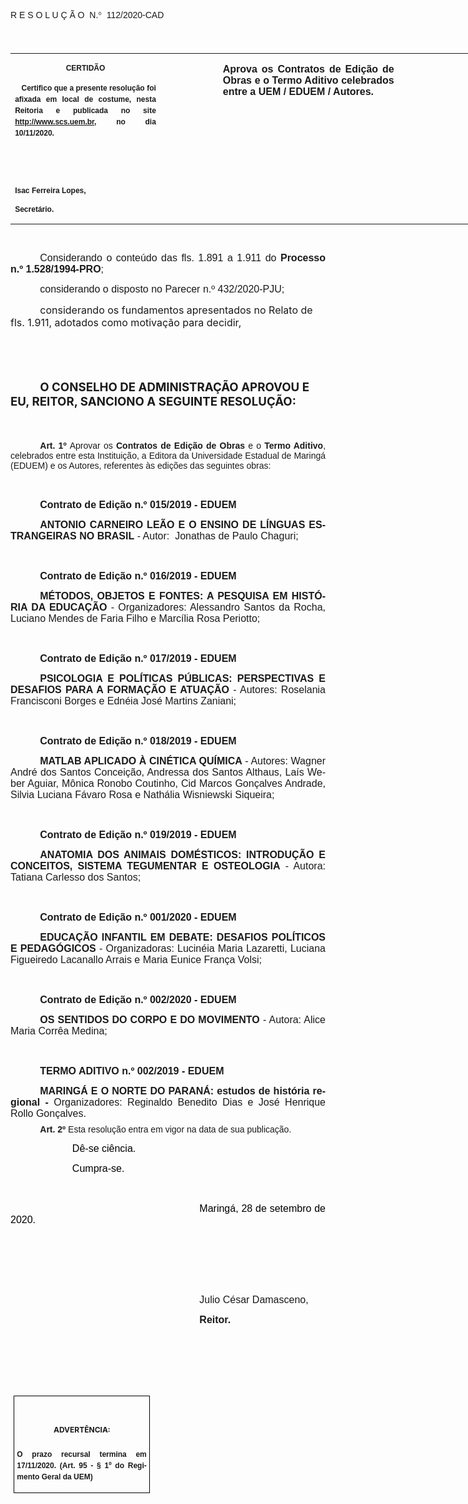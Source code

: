 <body lang=PT-BR link=blue vlink="#954F72" style='tab-interval:35.4pt'>

<div class=WordSection1>

<p class=MsoTitle><span style='font-family:"Arial",sans-serif;mso-bidi-font-family:
"Times New Roman";mso-ansi-language:PT-BR;mso-no-proof:yes'>R E S O L U Ç Ã
O<span style='mso-spacerun:yes'>  </span>N.</span><span style='font-family:
Symbol;mso-ascii-font-family:Arial;mso-hansi-font-family:Arial;mso-ansi-language:
PT-BR;mso-char-type:symbol;mso-symbol-font-family:Symbol;mso-no-proof:yes'><span
style='mso-char-type:symbol;mso-symbol-font-family:Symbol'>°</span></span><span
style='font-family:"Arial",sans-serif;mso-bidi-font-family:"Times New Roman";
mso-ansi-language:PT-BR;mso-no-proof:yes'><span style='mso-spacerun:yes'> 
</span>112/2020-CAD<o:p></o:p></span></p>

<p class=BodyText21><span style='font-size:14.0pt;font-family:"Arial",sans-serif;
mso-bidi-font-family:"Times New Roman";mso-no-proof:yes'><o:p>&nbsp;</o:p></span></p>

<table class=MsoNormalTable border=0 cellspacing=0 cellpadding=0 width=905
 style='width:678.7pt;border-collapse:collapse;mso-padding-alt:0cm 5.4pt 0cm 5.4pt'>
 <tr style='mso-yfti-irow:0;mso-yfti-firstrow:yes;mso-yfti-lastrow:yes'>
  <td width=234 valign=top style='width:175.5pt;padding:0cm 5.4pt 0cm 5.4pt'>
  <p class=MsoNormal align=center style='text-align:center;layout-grid-mode:
  char'><b style='mso-bidi-font-weight:normal'><span style='font-size:9.0pt;
  mso-bidi-font-size:10.0pt;font-family:"Arial",sans-serif;mso-bidi-font-family:
  "Times New Roman";mso-no-proof:yes'>CERTIDÃO<o:p></o:p></span></b></p>
  <p class=MsoNormal style='text-align:justify;line-height:150%'><b
  style='mso-bidi-font-weight:normal'><span style='font-size:9.0pt;line-height:
  150%;font-family:"Arial",sans-serif;mso-bidi-font-family:"Times New Roman";
  mso-no-proof:yes'><span style='mso-spacerun:yes'>   </span>Certifico que a
  presente resolução foi afixada em local de costume, nesta Reitoria e
  publicada no site<span style='color:blue'> </span><a
  href="http://www.scs.uem.br/"><span style='text-decoration:none;text-underline:
  none'>http://www.scs.uem.br</span></a>, no dia</span></b><b style='mso-bidi-font-weight:
  normal'><span style='font-size:9.0pt;mso-bidi-font-size:10.0pt;line-height:
  150%;font-family:"Arial",sans-serif;mso-bidi-font-family:"Times New Roman";
  mso-no-proof:yes'> 10/11/2020.<o:p></o:p></span></b></p>
  <p class=MsoNormal><b style='mso-bidi-font-weight:normal'><span
  style='font-size:9.0pt;mso-bidi-font-size:10.0pt;font-family:"Arial",sans-serif;
  mso-bidi-font-family:"Times New Roman";mso-no-proof:yes'><o:p>&nbsp;</o:p></span></b></p>
  <p class=MsoNormal><b style='mso-bidi-font-weight:normal'><span
  style='font-size:9.0pt;mso-bidi-font-size:10.0pt;font-family:"Arial",sans-serif;
  mso-bidi-font-family:"Times New Roman";mso-no-proof:yes'><o:p>&nbsp;</o:p></span></b></p>
  <p class=MsoNormal><b style='mso-bidi-font-weight:normal'><span
  style='font-size:9.0pt;mso-bidi-font-size:10.0pt;font-family:"Arial",sans-serif;
  mso-bidi-font-family:"Times New Roman";mso-no-proof:yes'>Isac Ferreira Lopes,<o:p></o:p></span></b></p>
  <p class=MsoNormal><b style='mso-bidi-font-weight:normal'><span
  style='font-size:9.0pt;mso-bidi-font-size:10.0pt;font-family:"Arial",sans-serif;
  mso-bidi-font-family:"Times New Roman";mso-no-proof:yes'>Secretário.<o:p></o:p></span></b></p>
  </td>
  <td width=85 valign=top style='width:63.8pt;padding:0cm 5.4pt 0cm 5.4pt'>
  <p class=MsoNormal style='margin-right:-5.4pt'><b><span style='font-size:
  12.0pt;mso-bidi-font-size:10.0pt;font-family:"Arial",sans-serif;mso-bidi-font-family:
  "Times New Roman";mso-no-proof:yes'><o:p>&nbsp;</o:p></span></b></p>
  </td>
  <td width=293 valign=top style='width:219.7pt;padding:0cm 5.4pt 0cm 5.4pt'>
  <p class=MsoNormal style='text-align:justify'><b><span style='font-size:12.0pt;
  font-family:"Arial",sans-serif;mso-no-proof:yes'>Aprova os Contratos de
  Edição de Obras e o Termo Aditivo celebrados entre a UEM / EDUEM / Autores.</span></b><b><span
  style='font-size:12.0pt;font-family:"Arial",sans-serif;mso-bidi-font-family:
  "Times New Roman";mso-no-proof:yes'><o:p></o:p></span></b></p>
  </td>
  <td width=293 valign=top style='width:219.7pt;padding:0cm 5.4pt 0cm 5.4pt'>
  <p class=MsoNormal style='text-align:justify'><b><span style='font-size:12.0pt;
  font-family:"Arial",sans-serif;mso-no-proof:yes'><o:p>&nbsp;</o:p></span></b></p>
  </td>
 </tr>
</table>

<p class=BodyText21><span style='font-size:10.0pt;font-family:"Arial",sans-serif;
mso-bidi-font-family:"Times New Roman";mso-no-proof:yes'><o:p>&nbsp;</o:p></span></p>

<p class=MsoNormal style='margin-bottom:2.0pt;text-align:justify;text-indent:
35.45pt'><span style='font-size:12.0pt;mso-bidi-font-size:10.0pt;font-family:
"Arial",sans-serif;mso-bidi-font-family:"Times New Roman"'>Considerando o
conteúdo das fls. 1.891 a 1.911 do <b style='mso-bidi-font-weight:normal'>Processo
n.º 1.528/1994-PRO</b>;<o:p></o:p></span></p>

<p class=MsoNormal style='text-align:justify;text-indent:35.45pt;tab-stops:
49.65pt'><span style='font-size:12.0pt;font-family:"Arial",sans-serif'>considerando
o disposto no Parecer n.º 432/2020-PJU;<o:p></o:p></span></p>

<p class=MsoBodyTextIndent style='text-indent:35.45pt'><span lang=X-NONE
style='font-size:12.0pt;mso-no-proof:yes'>considerando os fundamentos apresentados
no Relato de fls. 1.</span><span style='font-size:12.0pt;mso-ansi-language:
PT-BR;mso-no-proof:yes'>911</span><span lang=X-NONE style='font-size:12.0pt;
mso-no-proof:yes'>, adotados como motivação para decidir,<o:p></o:p></span></p>

<p class=MsoBodyTextIndent style='text-indent:35.45pt'><span lang=X-NONE
style='font-size:12.0pt;mso-no-proof:yes'><o:p>&nbsp;</o:p></span></p>

<p class=MsoBodyTextIndent style='text-indent:0cm'><span lang=X-NONE
style='font-size:12.0pt;mso-no-proof:yes'><o:p>&nbsp;</o:p></span></p>

<p class=MsoBodyTextIndent style='text-indent:35.45pt'><b style='mso-bidi-font-weight:
normal'><span lang=X-NONE style='font-size:14.0pt;mso-no-proof:yes'>O CONSELHO
DE ADMINISTRAÇÃO APROVOU E EU, REITOR, SANCIONO A SEGUINTE RESOLUÇÃO:<o:p></o:p></span></b></p>

<p class=MsoBodyTextIndent style='text-indent:35.45pt'><b style='mso-bidi-font-weight:
normal'><span lang=X-NONE style='font-size:14.0pt;mso-no-proof:yes'><o:p>&nbsp;</o:p></span></b></p>

<p style='margin:0cm;margin-bottom:.0001pt;text-align:justify;text-indent:35.45pt'><b
style='mso-bidi-font-weight:normal'><span style='mso-bidi-font-size:12.0pt;
font-family:"Arial",sans-serif;mso-fareast-font-family:"Arial Unicode MS";
mso-bidi-font-family:"Times New Roman"'>Art. 1º </span></b><span
style='mso-bidi-font-size:12.0pt;font-family:"Arial",sans-serif;mso-fareast-font-family:
"Arial Unicode MS";mso-bidi-font-family:"Times New Roman"'>Aprovar<b
style='mso-bidi-font-weight:normal'> </b>os <b style='mso-bidi-font-weight:
normal'>Contratos de Edição de Obras </b></span><span style='mso-bidi-font-size:
12.0pt;font-family:"Arial",sans-serif;mso-no-proof:yes'>e o<b> Termo Aditivo</b></span><span
style='mso-bidi-font-size:12.0pt;font-family:"Arial",sans-serif;mso-fareast-font-family:
"Arial Unicode MS";mso-bidi-font-family:"Times New Roman"'>, celebrados entre
esta Instituição, a Editora da Universidade Estadual de Maringá (EDUEM) e os
Autores, referentes às edições das seguintes obras:<o:p></o:p></span></p>

<p class=MsoNormal style='text-align:justify;text-indent:35.4pt'><span
style='font-size:12.0pt;font-family:"Arial",sans-serif'><o:p>&nbsp;</o:p></span></p>

<p class=MsoNormal style='text-align:justify;text-indent:35.45pt;tab-stops:
49.65pt'><b style='mso-bidi-font-weight:normal'><span style='font-size:12.0pt;
font-family:"Arial",sans-serif'>Contrato de Edição n.º 015/2019 - EDUEM<o:p></o:p></span></b></p>

<p class=MsoNormal style='text-align:justify;text-indent:35.45pt;tab-stops:
49.65pt'><b style='mso-bidi-font-weight:normal'><span style='font-size:12.0pt;
font-family:"Arial",sans-serif'>ANTONIO CARNEIRO LEÃO E O ENSINO DE LÍNGUAS
ESTRANGEIRAS NO BRASIL</span></b><span style='font-size:12.0pt;font-family:
"Arial",sans-serif'> - Autor: <span style='mso-spacerun:yes'> </span>Jonathas
de Paulo Chaguri;<o:p></o:p></span></p>

<p class=MsoNormal style='text-align:justify;text-indent:35.45pt;tab-stops:
49.65pt'><span style='font-size:12.0pt;font-family:"Arial",sans-serif'><o:p>&nbsp;</o:p></span></p>

<p class=MsoNormal style='text-align:justify;text-indent:35.45pt;tab-stops:
49.65pt'><b style='mso-bidi-font-weight:normal'><span style='font-size:12.0pt;
font-family:"Arial",sans-serif'>Contrato de Edição n.º 016/2019 - EDUEM<o:p></o:p></span></b></p>

<p class=MsoNormal style='text-align:justify;text-indent:35.45pt;tab-stops:
49.65pt'><b style='mso-bidi-font-weight:normal'><span style='font-size:12.0pt;
font-family:"Arial",sans-serif'>MÉTODOS, OBJETOS E FONTES: A PESQUISA EM
HISTÓRIA DA EDUCAÇÃO </span></b><span style='font-size:12.0pt;font-family:"Arial",sans-serif'>-
Organizadores: Alessandro Santos da Rocha, Luciano Mendes de Faria Filho e
Marcília Rosa Periotto;<o:p></o:p></span></p>

<p class=MsoNormal style='text-align:justify;text-indent:35.45pt;tab-stops:
49.65pt'><span style='font-size:12.0pt;font-family:"Arial",sans-serif'><o:p>&nbsp;</o:p></span></p>

<p class=MsoNormal style='text-align:justify;text-indent:35.45pt;tab-stops:
49.65pt'><b style='mso-bidi-font-weight:normal'><span style='font-size:12.0pt;
font-family:"Arial",sans-serif'>Contrato de Edição n.º 017/2019 - EDUEM<o:p></o:p></span></b></p>

<p class=MsoNormal style='text-align:justify;text-indent:35.45pt;tab-stops:
49.65pt'><b style='mso-bidi-font-weight:normal'><span style='font-size:12.0pt;
font-family:"Arial",sans-serif'>PSICOLOGIA E POLÍTICAS PÚBLICAS: PERSPECTIVAS E
DESAFIOS PARA A FORMAÇÃO E ATUAÇÃO </span></b><span style='font-size:12.0pt;
font-family:"Arial",sans-serif'>- Autores: Roselania Francisconi Borges e
Ednéia José Martins Zaniani;<o:p></o:p></span></p>

<p class=MsoNormal style='text-align:justify;text-indent:35.45pt;tab-stops:
49.65pt'><span style='font-size:12.0pt;font-family:"Arial",sans-serif'><o:p>&nbsp;</o:p></span></p>

<p class=MsoNormal style='text-align:justify;text-indent:35.45pt;tab-stops:
49.65pt'><b style='mso-bidi-font-weight:normal'><span style='font-size:12.0pt;
font-family:"Arial",sans-serif'>Contrato de Edição n.º 018/2019 - EDUEM<o:p></o:p></span></b></p>

<p class=MsoNormal style='text-align:justify;text-indent:35.45pt;tab-stops:
49.65pt'><b style='mso-bidi-font-weight:normal'><span style='font-size:12.0pt;
font-family:"Arial",sans-serif'>MATLAB APLICADO À CINÉTICA QUÍMICA</span></b><span
style='font-size:12.0pt;font-family:"Arial",sans-serif'> - Autores: Wagner
André dos Santos Conceição, Andressa dos Santos Althaus, Laís Weber Aguiar,
Mônica Ronobo Coutinho, Cid Marcos Gonçalves Andrade, Silvia Luciana Fávaro
Rosa e Nathália Wisniewski Siqueira;<o:p></o:p></span></p>

<p class=MsoNormal style='text-align:justify;text-indent:35.45pt;tab-stops:
49.65pt'><b style='mso-bidi-font-weight:normal'><span style='font-size:12.0pt;
font-family:"Arial",sans-serif'><o:p>&nbsp;</o:p></span></b></p>

<p class=MsoNormal style='text-align:justify;text-indent:35.45pt;tab-stops:
49.65pt'><b style='mso-bidi-font-weight:normal'><span style='font-size:12.0pt;
font-family:"Arial",sans-serif'>Contrato de Edição n.º 019/2019 - EDUEM<o:p></o:p></span></b></p>

<p class=MsoNormal style='text-align:justify;text-indent:35.45pt;tab-stops:
49.65pt'><b style='mso-bidi-font-weight:normal'><span style='font-size:12.0pt;
font-family:"Arial",sans-serif'>ANATOMIA DOS ANIMAIS DOMÉSTICOS: INTRODUÇÃO E
CONCEITOS, SISTEMA TEGUMENTAR E OSTEOLOGIA</span></b><span style='font-size:
12.0pt;font-family:"Arial",sans-serif'> - Autora: Tatiana Carlesso dos Santos;<o:p></o:p></span></p>

<p class=MsoNormal style='text-align:justify;text-indent:35.45pt;tab-stops:
49.65pt'><b style='mso-bidi-font-weight:normal'><span style='font-size:12.0pt;
font-family:"Arial",sans-serif'><o:p>&nbsp;</o:p></span></b></p>

<p class=MsoNormal style='text-align:justify;text-indent:35.45pt;tab-stops:
49.65pt'><b style='mso-bidi-font-weight:normal'><span style='font-size:12.0pt;
font-family:"Arial",sans-serif'>Contrato de Edição n.º 001/2020 - EDUEM<o:p></o:p></span></b></p>

<p class=MsoNormal style='text-align:justify;text-indent:35.45pt;tab-stops:
49.65pt'><b style='mso-bidi-font-weight:normal'><span style='font-size:12.0pt;
font-family:"Arial",sans-serif'>EDUCAÇÃO INFANTIL EM DEBATE: DESAFIOS POLÍTICOS
E PEDAGÓGICOS </span></b><span style='font-size:12.0pt;font-family:"Arial",sans-serif'>-
Organizadoras: Lucinéia Maria Lazaretti, Luciana Figueiredo Lacanallo Arrais e
Maria Eunice França Volsi;<o:p></o:p></span></p>

<p class=MsoNormal style='text-align:justify;text-indent:35.45pt;tab-stops:
49.65pt'><span style='font-size:12.0pt;font-family:"Arial",sans-serif'><o:p>&nbsp;</o:p></span></p>

<p class=MsoNormal style='text-align:justify;text-indent:35.45pt;tab-stops:
49.65pt'><b style='mso-bidi-font-weight:normal'><span style='font-size:12.0pt;
font-family:"Arial",sans-serif'>Contrato de Edição n.º 002/2020 - EDUEM<o:p></o:p></span></b></p>

<p class=MsoNormal style='text-align:justify;text-indent:35.45pt;tab-stops:
49.65pt'><b style='mso-bidi-font-weight:normal'><span style='font-size:12.0pt;
font-family:"Arial",sans-serif'>OS SENTIDOS DO CORPO E DO MOVIMENTO</span></b><span
style='font-size:12.0pt;font-family:"Arial",sans-serif'> - Autora: Alice Maria
Corrêa Medina;<o:p></o:p></span></p>

<p class=MsoNormal style='text-align:justify;text-indent:35.45pt;tab-stops:
49.65pt'><b style='mso-bidi-font-weight:normal'><span style='font-size:12.0pt;
font-family:"Arial",sans-serif'><o:p>&nbsp;</o:p></span></b></p>

<p class=MsoNormal style='text-align:justify;text-indent:35.45pt;tab-stops:
49.65pt'><b style='mso-bidi-font-weight:normal'><span style='font-size:12.0pt;
font-family:"Arial",sans-serif'>TERMO ADITIVO n.º 002/2019 - EDUEM<o:p></o:p></span></b></p>

<p class=MsoNormal style='margin-bottom:6.0pt;text-align:justify;text-indent:
35.45pt;tab-stops:49.65pt'><b style='mso-bidi-font-weight:normal'><span
style='font-size:12.0pt;font-family:"Arial",sans-serif'>MARINGÁ E O NORTE DO
PARANÁ: estudos de história regional -</span></b><span style='font-size:12.0pt;
font-family:"Arial",sans-serif'> Organizadores: Reginaldo Benedito Dias e José
Henrique Rollo Gonçalves.<o:p></o:p></span></p>

<p style='margin:0cm;margin-bottom:.0001pt;text-align:justify;text-indent:35.45pt'><b
style='mso-bidi-font-weight:normal'><span style='mso-bidi-font-size:12.0pt;
font-family:"Arial",sans-serif'>Art. 2º </span></b><span style='mso-bidi-font-size:
12.0pt;font-family:"Arial",sans-serif;mso-bidi-font-family:"Times New Roman";
mso-no-proof:yes'>Esta resolução entra em vigor na data de sua publicação.</span><span
style='mso-bidi-font-size:12.0pt;font-family:"Arial",sans-serif;mso-fareast-font-family:
"Arial Unicode MS";mso-bidi-font-family:"Times New Roman";letter-spacing:-.2pt;
mso-no-proof:yes'><o:p></o:p></span></p>

<p class=MsoNormal style='margin-left:35.35pt;text-align:justify;text-indent:
35.45pt'><span style='font-size:12.0pt;font-family:"Arial",sans-serif;
color:black;mso-no-proof:yes'><span style='mso-spacerun:yes'> </span>Dê-se
ciência.<o:p></o:p></span></p>

<p class=MsoNormal style='margin-left:35.35pt;text-align:justify;text-indent:
35.45pt'><span style='font-size:12.0pt;font-family:"Arial",sans-serif;
color:black;mso-no-proof:yes'><span style='mso-spacerun:yes'> </span>Cumpra-se.<o:p></o:p></span></p>

<p class=MsoNormal style='text-align:justify;text-indent:35.45pt'><span
style='font-size:12.0pt;font-family:"Arial",sans-serif;color:black;mso-no-proof:
yes'><o:p>&nbsp;</o:p></span></p>

<p class=MsoNormal style='text-align:justify;text-indent:8.0cm'><span
style='font-size:12.0pt;font-family:"Arial",sans-serif;color:black;mso-no-proof:
yes'>Maringá, 28 de setembro de 2020.<o:p></o:p></span></p>

<p class=MsoNormal style='text-align:justify;text-indent:8.0cm'><span
style='font-size:12.0pt;font-family:"Arial",sans-serif;mso-bidi-font-family:
"Times New Roman";mso-no-proof:yes'><o:p>&nbsp;</o:p></span></p>

<p class=MsoNormal style='text-align:justify;text-indent:8.0cm'><span
style='font-size:12.0pt;font-family:"Arial",sans-serif;mso-bidi-font-family:
"Times New Roman";mso-no-proof:yes'><o:p>&nbsp;</o:p></span></p>

<p class=MsoNormal style='text-align:justify;text-indent:8.0cm'><span
style='font-size:12.0pt;font-family:"Arial",sans-serif;mso-bidi-font-family:
"Times New Roman";mso-no-proof:yes'><o:p>&nbsp;</o:p></span></p>

<p class=MsoNormal style='text-align:justify;text-indent:8.0cm'><span
style='font-size:12.0pt;font-family:"Arial",sans-serif;mso-bidi-font-family:
"Times New Roman";mso-no-proof:yes'>Julio César Damasceno,<o:p></o:p></span></p>

<p class=MsoNormal style='text-align:justify;text-indent:8.0cm;tab-stops:8.0cm 276.45pt'><b
style='mso-bidi-font-weight:normal'><span style='font-size:12.0pt;font-family:
"Arial",sans-serif;mso-bidi-font-family:"Times New Roman";mso-no-proof:yes'>Reitor.<o:p></o:p></span></b></p>

<p class=MsoNormal style='text-align:justify;text-indent:8.0cm;tab-stops:8.0cm 276.45pt'><b
style='mso-bidi-font-weight:normal'><span style='font-size:12.0pt;font-family:
"Arial",sans-serif;mso-bidi-font-family:"Times New Roman";mso-no-proof:yes'><o:p>&nbsp;</o:p></span></b></p>

<p class=MsoNormal style='text-align:justify;text-indent:8.0cm;tab-stops:8.0cm 276.45pt'><b
style='mso-bidi-font-weight:normal'><span style='font-size:12.0pt;font-family:
"Arial",sans-serif;mso-bidi-font-family:"Times New Roman";mso-no-proof:yes'><o:p>&nbsp;</o:p></span></b></p>

<p class=MsoNormal style='text-align:justify;tab-stops:8.0cm 276.45pt'><b
style='mso-bidi-font-weight:normal'><span style='font-size:12.0pt;font-family:
"Arial",sans-serif;mso-bidi-font-family:"Times New Roman";mso-no-proof:yes'><o:p>&nbsp;</o:p></span></b></p>

<table class=MsoNormalTable border=1 cellspacing=0 cellpadding=0
 style='margin-left:3.5pt;border-collapse:collapse;border:none;mso-border-alt:
 solid windowtext .5pt;mso-yfti-tbllook:1184;mso-padding-alt:0cm 3.5pt 0cm 3.5pt;
 mso-border-insideh:.5pt solid windowtext;mso-border-insidev:.5pt solid windowtext'>
 <tr style='mso-yfti-irow:0;mso-yfti-firstrow:yes;mso-yfti-lastrow:yes'>
  <td width=207 valign=top style='width:155.6pt;border:solid windowtext 1.0pt;
  mso-border-alt:solid windowtext .5pt;padding:0cm 3.5pt 0cm 3.5pt'>
  <h1 align=center style='text-align:center;line-height:150%'><span
  lang=X-NONE style='font-size:9.0pt;mso-bidi-font-size:10.0pt;line-height:
  150%;mso-no-proof:yes'>ADVERTÊNCIA:<o:p></o:p></span></h1>
  <p class=MsoNormal style='text-align:justify;line-height:150%'><b
  style='mso-bidi-font-weight:normal'><span style='font-size:9.0pt;mso-bidi-font-size:
  10.0pt;line-height:150%;font-family:"Arial",sans-serif;mso-bidi-font-family:
  "Times New Roman";mso-no-proof:yes'>O prazo recursal termina em 17/11/2020.
  (Art. 95 - § 1º do Regimento Geral da UEM)</span></b><span style='font-size:
  9.0pt;mso-bidi-font-size:10.0pt;line-height:150%;font-family:"Arial",sans-serif;
  mso-bidi-font-family:"Times New Roman";mso-no-proof:yes'><o:p></o:p></span></p>
  </td>
 </tr>
</table>

<p class=MsoNormal style='text-align:justify;text-indent:8.0cm'><span
style='mso-bidi-font-size:12.0pt;font-family:"Arial",sans-serif;mso-no-proof:
yes'><o:p>&nbsp;</o:p></span></p>

</div>

</body>
